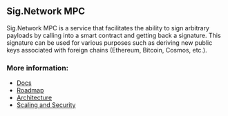 ## Sig.Network MPC

Sig.Network MPC is a service that facilitates the ability to sign arbitrary payloads by calling into a smart contract and getting back a signature. This signature can be used for various purposes such as deriving new public keys associated with foreign chains (Ethereum, Bitcoin, Cosmos, etc.).

### More information:
- [Docs](https://docs.sig.network/)
- [Roadmap](ROADMAP.md)
- [Architecture](ARCHITECTURE.md)
- [Scaling and Security](SCALING_AND_SECURITY.md)
